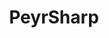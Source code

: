 ---
layout: home

title: PeyrSharp
titleTemplate: A C# library designed to make developers' job easier.

hero:
  name: PeyrSharp
  text: Made for you.
  tagline: A C# library designed to make developers' job easier.
  image:
    src: /logo.png
    alt: PeyrSharp
  actions:
    - theme: brand
      text: Get Started
      link: /get-started
    - theme: alt
      text: Reference
      link: /reference

features:
  - title: Easy-to-use
    details: Using PeyrSharp in a project is very easy and intuitive.
    icon: ✅
  - title: .NET Powered
    details: PeyrSharp is built using C# and .NET. It's available for projects targeting .NET 5 and higher.
    icon: 🚀
  - title: Cross-Platform
    details: PeyrSharp is compatible with every operating systems that .NET supports.
    icon: 🖥️
---